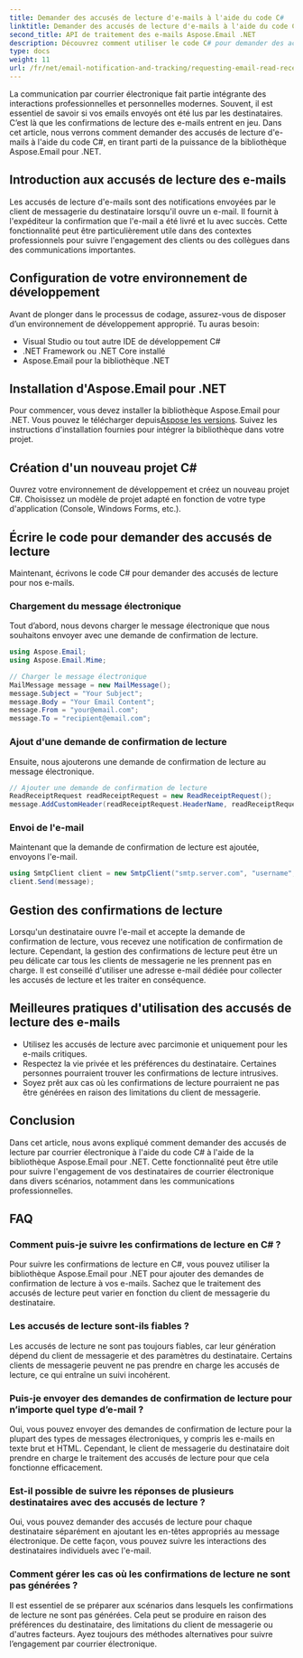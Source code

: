 ```yaml
---
title: Demander des accusés de lecture d'e-mails à l'aide du code C#
linktitle: Demander des accusés de lecture d'e-mails à l'aide du code C#
second_title: API de traitement des e-mails Aspose.Email .NET
description: Découvrez comment utiliser le code C# pour demander des accusés de lecture d'e-mails à l'aide d'Aspose.Email pour .NET, améliorant ainsi le suivi des communications.
type: docs
weight: 11
url: /fr/net/email-notification-and-tracking/requesting-email-read-receipts-using-csharp-code/
---
```


La communication par courrier électronique fait partie intégrante des interactions professionnelles et personnelles modernes. Souvent, il est essentiel de savoir si vos emails envoyés ont été lus par les destinataires. C’est là que les confirmations de lecture des e-mails entrent en jeu. Dans cet article, nous verrons comment demander des accusés de lecture d'e-mails à l'aide du code C#, en tirant parti de la puissance de la bibliothèque Aspose.Email pour .NET.

## Introduction aux accusés de lecture des e-mails

Les accusés de lecture d'e-mails sont des notifications envoyées par le client de messagerie du destinataire lorsqu'il ouvre un e-mail. Il fournit à l'expéditeur la confirmation que l'e-mail a été livré et lu avec succès. Cette fonctionnalité peut être particulièrement utile dans des contextes professionnels pour suivre l'engagement des clients ou des collègues dans des communications importantes.

## Configuration de votre environnement de développement

Avant de plonger dans le processus de codage, assurez-vous de disposer d’un environnement de développement approprié. Tu auras besoin:

- Visual Studio ou tout autre IDE de développement C#
- .NET Framework ou .NET Core installé
- Aspose.Email pour la bibliothèque .NET

## Installation d'Aspose.Email pour .NET

 Pour commencer, vous devez installer la bibliothèque Aspose.Email pour .NET. Vous pouvez le télécharger depuis[Aspose les versions](https://releases.aspose.com/email/net/). Suivez les instructions d'installation fournies pour intégrer la bibliothèque dans votre projet.

## Création d'un nouveau projet C#

Ouvrez votre environnement de développement et créez un nouveau projet C#. Choisissez un modèle de projet adapté en fonction de votre type d'application (Console, Windows Forms, etc.).

## Écrire le code pour demander des accusés de lecture

Maintenant, écrivons le code C# pour demander des accusés de lecture pour nos e-mails.

### Chargement du message électronique

Tout d’abord, nous devons charger le message électronique que nous souhaitons envoyer avec une demande de confirmation de lecture.

```csharp
using Aspose.Email;
using Aspose.Email.Mime;

// Charger le message électronique
MailMessage message = new MailMessage();
message.Subject = "Your Subject";
message.Body = "Your Email Content";
message.From = "your@email.com";
message.To = "recipient@email.com";
```

### Ajout d'une demande de confirmation de lecture

Ensuite, nous ajouterons une demande de confirmation de lecture au message électronique.

```csharp
// Ajouter une demande de confirmation de lecture
ReadReceiptRequest readReceiptRequest = new ReadReceiptRequest();
message.AddCustomHeader(readReceiptRequest.HeaderName, readReceiptRequest.HeaderValue);
```

### Envoi de l'e-mail

Maintenant que la demande de confirmation de lecture est ajoutée, envoyons l'e-mail.

```csharp
using SmtpClient client = new SmtpClient("smtp.server.com", "username", "password");
client.Send(message);
```

## Gestion des confirmations de lecture

Lorsqu'un destinataire ouvre l'e-mail et accepte la demande de confirmation de lecture, vous recevez une notification de confirmation de lecture. Cependant, la gestion des confirmations de lecture peut être un peu délicate car tous les clients de messagerie ne les prennent pas en charge. Il est conseillé d'utiliser une adresse e-mail dédiée pour collecter les accusés de lecture et les traiter en conséquence.

## Meilleures pratiques d'utilisation des accusés de lecture des e-mails

- Utilisez les accusés de lecture avec parcimonie et uniquement pour les e-mails critiques.
- Respectez la vie privée et les préférences du destinataire. Certaines personnes pourraient trouver les confirmations de lecture intrusives.
- Soyez prêt aux cas où les confirmations de lecture pourraient ne pas être générées en raison des limitations du client de messagerie.

## Conclusion

Dans cet article, nous avons expliqué comment demander des accusés de lecture par courrier électronique à l'aide du code C# à l'aide de la bibliothèque Aspose.Email pour .NET. Cette fonctionnalité peut être utile pour suivre l'engagement de vos destinataires de courrier électronique dans divers scénarios, notamment dans les communications professionnelles.

## FAQ

### Comment puis-je suivre les confirmations de lecture en C# ?

Pour suivre les confirmations de lecture en C#, vous pouvez utiliser la bibliothèque Aspose.Email pour .NET pour ajouter des demandes de confirmation de lecture à vos e-mails. Sachez que le traitement des accusés de lecture peut varier en fonction du client de messagerie du destinataire.

### Les accusés de lecture sont-ils fiables ?

Les accusés de lecture ne sont pas toujours fiables, car leur génération dépend du client de messagerie et des paramètres du destinataire. Certains clients de messagerie peuvent ne pas prendre en charge les accusés de lecture, ce qui entraîne un suivi incohérent.

### Puis-je envoyer des demandes de confirmation de lecture pour n’importe quel type d’e-mail ?

Oui, vous pouvez envoyer des demandes de confirmation de lecture pour la plupart des types de messages électroniques, y compris les e-mails en texte brut et HTML. Cependant, le client de messagerie du destinataire doit prendre en charge le traitement des accusés de lecture pour que cela fonctionne efficacement.

### Est-il possible de suivre les réponses de plusieurs destinataires avec des accusés de lecture ?

Oui, vous pouvez demander des accusés de lecture pour chaque destinataire séparément en ajoutant les en-têtes appropriés au message électronique. De cette façon, vous pouvez suivre les interactions des destinataires individuels avec l'e-mail.

### Comment gérer les cas où les confirmations de lecture ne sont pas générées ?

Il est essentiel de se préparer aux scénarios dans lesquels les confirmations de lecture ne sont pas générées. Cela peut se produire en raison des préférences du destinataire, des limitations du client de messagerie ou d'autres facteurs. Ayez toujours des méthodes alternatives pour suivre l’engagement par courrier électronique.